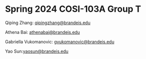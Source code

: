 # Spring 2024 COSI-103A Group T

Qiping Zhang: qipingzhang@brandeis.edu

Athena Bai: athenabai@brandeis.edu

Gabriella Vukomanovic: gvukomanovic@brandeis.edu

Yao Sun:yaosun@brandeis.edu



